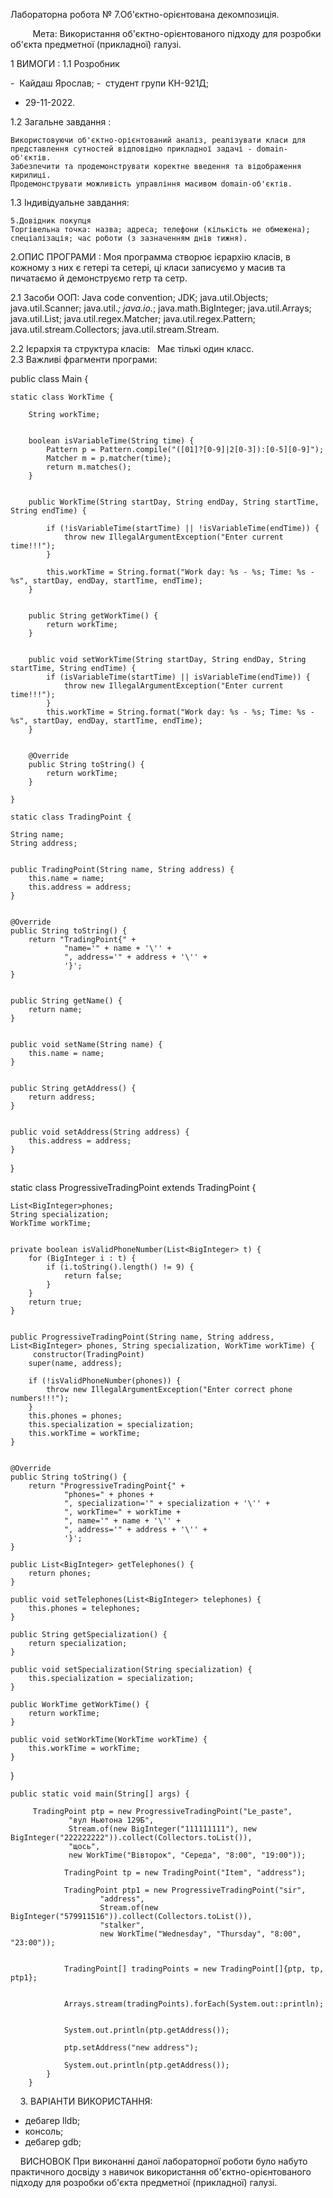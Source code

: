 Лабораторна робота № 7.Об'єктно-орієнтована декомпозиція.

        
Мета: Використання об'єктно-орієнтованого підходу для розробки об'єкта предметної (прикладної) галузі.

1 ВИМОГИ :
1.1 Розробник 

-  Кайдаш Ярослав; 
-  студент групи КН-921Д; 
-  29-11-2022. 

1.2 Загальне завдання :

	Використовуючи об'єктно-орієнтований аналіз, реалізувати класи для представлення сутностей відповідно прикладної задачі - domain-об'єктів.
	Забезпечити та продемонструвати коректне введення та відображення кирилиці.
	Продемонструвати можливість управління масивом domain-об'єктів.

1.3 Індивідуальне завдання: 

	5.Довідник покупця
	Торгівельна точка: назва; адреса; телефони (кількість не обмежена); спеціалізація; час роботи (з зазначенням днів тижня).

2.ОПИС ПРОГРАМИ :
	Моя программа створює ієрархію класів, в кожному з них є гетері та сетері, ці класи записуємо у масив та пичатаємо й демонструємо гетр та сетр.

2.1 Засоби ООП:
	Java code convention;
	JDK;
	java.util.Objects;
	java.util.Scanner;
	java.util.*;
	java.io.*;
	java.math.BigInteger;
	java.util.Arrays;
	java.util.List;
	java.util.regex.Matcher;
	java.util.regex.Pattern;
	java.util.stream.Collectors;
	java.util.stream.Stream.


2.2 Ієрархія та структура класів:  
	Має тількі один класс.
   
2.3 Важливі фрагменти програми:

public class Main {

    static class WorkTime {
        String workTime;

        boolean isVariableTime(String time) {
            Pattern p = Pattern.compile("([01]?[0-9]|2[0-3]):[0-5][0-9]");
            Matcher m = p.matcher(time);
            return m.matches();
        }

        public WorkTime(String startDay, String endDay, String startTime, String endTime) {

            if (!isVariableTime(startTime) || !isVariableTime(endTime)) {
                throw new IllegalArgumentException("Enter current time!!!");
            }
           
            this.workTime = String.format("Work day: %s - %s; Time: %s - %s", startDay, endDay, startTime, endTime);
        }

        
        public String getWorkTime() {
            return workTime;
        }

       
        public void setWorkTime(String startDay, String endDay, String startTime, String endTime) {
            if (isVariableTime(startTime) || isVariableTime(endTime)) {
                throw new IllegalArgumentException("Enter current time!!!");
            }
            this.workTime = String.format("Work day: %s - %s; Time: %s - %s", startDay, endDay, startTime, endTime);
        }

        
        @Override
        public String toString() {
            return workTime;
        }

    }

    static class TradingPoint {

    String name;
    String address;

    
    public TradingPoint(String name, String address) {
        this.name = name;
        this.address = address;
    }

    
    @Override
    public String toString() {
        return "TradingPoint{" +
                "name='" + name + '\'' +
                ", address='" + address + '\'' +
                '}';
    }

    
    public String getName() {
        return name;
    }

    
    public void setName(String name) {
        this.name = name;
    }

    
    public String getAddress() {
        return address;
    }

    
    public void setAddress(String address) {
        this.address = address;
    }

}

static class ProgressiveTradingPoint extends TradingPoint {

    List<BigInteger>phones;
    String specialization;
    WorkTime workTime;

    
    private boolean isValidPhoneNumber(List<BigInteger> t) {
        for (BigInteger i : t) {
            if (i.toString().length() != 9) {
                return false;
            }
        }
        return true;
    }

    
    public ProgressiveTradingPoint(String name, String address, List<BigInteger> phones, String specialization, WorkTime workTime) {
         constructor(TradingPoint)
        super(name, address);
        
        if (!isValidPhoneNumber(phones)) {
            throw new IllegalArgumentException("Enter correct phone numbers!!!");
        }
        this.phones = phones;
        this.specialization = specialization;
        this.workTime = workTime;
    }

    
    @Override
    public String toString() {
        return "ProgressiveTradingPoint{" +
                "phones=" + phones +
                ", specialization='" + specialization + '\'' +
                ", workTime=" + workTime +
                ", name='" + name + '\'' +
                ", address='" + address + '\'' +
                '}';
    }

    public List<BigInteger> getTelephones() {
        return phones;
    }

    public void setTelephones(List<BigInteger> telephones) {
        this.phones = telephones;
    }

    public String getSpecialization() {
        return specialization;
    }

    public void setSpecialization(String specialization) {
        this.specialization = specialization;
    }

    public WorkTime getWorkTime() {
        return workTime;
    }

    public void setWorkTime(WorkTime workTime) {
        this.workTime = workTime;
    }

}


    public static void main(String[] args) {
        
         TradingPoint ptp = new ProgressiveTradingPoint("Le_paste",
                 "вул Ньютона 129Б",
                 Stream.of(new BigInteger("111111111"), new BigInteger("222222222")).collect(Collectors.toList()),
                 "щось",
                 new WorkTime("Вівторок", "Середа", "8:00", "19:00"));

                TradingPoint tp = new TradingPoint("Item", "address");

                TradingPoint ptp1 = new ProgressiveTradingPoint("sir",
                        "address",
                        Stream.of(new BigInteger("579911516")).collect(Collectors.toList()),
                        "stalker",
                        new WorkTime("Wednesday", "Thursday", "8:00", "23:00"));

                
                TradingPoint[] tradingPoints = new TradingPoint[]{ptp, tp, ptp1};

                
                Arrays.stream(tradingPoints).forEach(System.out::println);

                
                System.out.println(ptp.getAddress());
               
                ptp.setAddress("new address");
                
                System.out.println(ptp.getAddress());
            }
        }
 
 
3. ВАРІАНТИ ВИКОРИСТАННЯ:
- дебагер lldb;
- консоль;
- дебагер gdb;
 
 
 
ВИСНОВОК
При виконанні даної лабораторної роботи було набуто практичного досвіду з навичок використання об'єктно-орієнтованого підходу для розробки об'єкта предметної (прикладної) галузі.